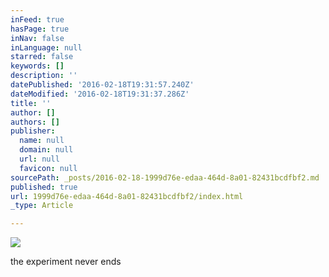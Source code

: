 ```yaml
---
inFeed: true
hasPage: true
inNav: false
inLanguage: null
starred: false
keywords: []
description: ''
datePublished: '2016-02-18T19:31:57.240Z'
dateModified: '2016-02-18T19:31:37.286Z'
title: ''
author: []
authors: []
publisher:
  name: null
  domain: null
  url: null
  favicon: null
sourcePath: _posts/2016-02-18-1999d76e-edaa-464d-8a01-82431bcdfbf2.md
published: true
url: 1999d76e-edaa-464d-8a01-82431bcdfbf2/index.html
_type: Article

---
```

![](https://the-grid-user-content.s3-us-west-2.amazonaws.com/63f62112-cb51-4aaf-97fd-c074afdb2616.jpg)

the experiment never ends